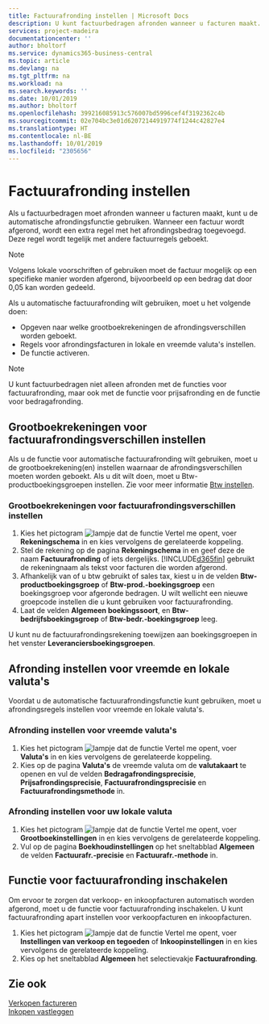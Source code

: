 ```yaml
---
title: Factuurafronding instellen | Microsoft Docs
description: U kunt factuurbedragen afronden wanneer u facturen maakt. Volgens lokale voorschriften of gebruiken moet de factuur mogelijk op een specifieke manier worden afgerond, bijvoorbeeld op een bedrag dat door 0,05 kan worden gedeeld.
services: project-madeira
documentationcenter: ''
author: bholtorf
ms.service: dynamics365-business-central
ms.topic: article
ms.devlang: na
ms.tgt_pltfrm: na
ms.workload: na
ms.search.keywords: ''
ms.date: 10/01/2019
ms.author: bholtorf
ms.openlocfilehash: 399216085913c576007bd5996cef4f3192362c4b
ms.sourcegitcommit: 02e704bc3e01d62072144919774f1244c42827e4
ms.translationtype: HT
ms.contentlocale: nl-BE
ms.lasthandoff: 10/01/2019
ms.locfileid: "2305656"
---
```

# <a name="set-up-invoice-rounding"></a>Factuurafronding instellen
Als u factuurbedragen moet afronden wanneer u facturen maakt, kunt u de automatische afrondingsfunctie gebruiken. Wanneer een factuur wordt afgerond, wordt een extra regel met het afrondingsbedrag toegevoegd. Deze regel wordt tegelijk met andere factuurregels geboekt.

> [!NOTE]  
>  Volgens lokale voorschriften of gebruiken moet de factuur mogelijk op een specifieke manier worden afgerond, bijvoorbeeld op een bedrag dat door 0,05 kan worden gedeeld.  

Als u automatische factuurafronding wilt gebruiken, moet u het volgende doen:  

* Opgeven naar welke grootboekrekeningen de afrondingsverschillen worden geboekt.  
* Regels voor afrondingsfacturen in lokale en vreemde valuta's instellen.  
* De functie activeren.  

> [!NOTE]  
>  U kunt factuurbedragen niet alleen afronden met de functies voor factuurafronding, maar ook met de functie voor prijsafronding en de functie voor bedragafronding.  

## <a name="set-up-general-ledger-accounts-for-invoice-rounding-differences"></a>Grootboekrekeningen voor factuurafrondingsverschillen instellen
Als u de functie voor automatische factuurafronding wilt gebruiken, moet u de grootboekrekening(en) instellen waarnaar de afrondingsverschillen moeten worden geboekt. Als u dit wilt doen, moet u Btw-productboekingsgroepen instellen. Zie voor meer informatie [Btw instellen](finance-setup-vat.md).  

### <a name="to-set-up-general-ledger-accounts-for-invoice-rounding-differences"></a>Grootboekrekeningen voor factuurafrondingsverschillen instellen  
1. Kies het pictogram ![lampje dat de functie Vertel me opent](media/ui-search/search_small.png "Vertel me wat u wilt doen"), voer **Rekeningschema** in en kies vervolgens de gerelateerde koppeling.  
2. Stel de rekening op de pagina **Rekeningschema** in en geef deze de naam **Factuurafronding** of iets dergelijks. [!INCLUDE[d365fin](includes/d365fin_md.md)] gebruikt de rekeningnaam als tekst voor facturen die worden afgerond.  
3. Afhankelijk van of u btw gebruikt of sales tax, kiest u in de velden **Btw-productboekingsgroep** of **Btw-prod.-boekingsgroep** een boekingsgroep voor afgeronde bedragen. U wilt wellicht een nieuwe groepcode instellen die u kunt gebruiken voor factuurafronding.
4. Laat de velden **Algemeen boekingssoort**, en **Btw-bedrijfsboekingsgroep** of **Btw-bedr.-boekingsgroep** leeg. <!-- Why do we say to leave these blank, when there are a lot of other fields we also leave blank but don't mention? -->  

U kunt nu de factuurafrondingsrekening toewijzen aan boekingsgroepen in het venster **Leveranciersboekingsgroepen**.  <!-- Why only the vendor posting groups? -->

## <a name="set-up-rounding-for-foreign-and-local-currencies"></a>Afronding instellen voor vreemde en lokale valuta's
Voordat u de automatische factuurafrondingsfunctie kunt gebruiken, moet u afrondingsregels instellen voor vreemde en lokale valuta's.

### <a name="to-set-up-rounding-for-foreign-currencies"></a>Afronding instellen voor vreemde valuta's  
1. Kies het pictogram ![lampje dat de functie Vertel me opent](media/ui-search/search_small.png "Vertel me wat u wilt doen"), voer **Valuta's** in en kies vervolgens de gerelateerde koppeling.  
2. Kies op de pagina **Valuta's** de vreemde valuta om de **valutakaart** te openen en vul de velden **Bedragafrondingsprecisie**, **Prijsafrondingsprecisie**, **Factuurafrondingsprecisie** en **Factuurafrondingsmethode** in.

### <a name="to-set-up-rounding-for-your-local-currency"></a>Afronding instellen voor uw lokale valuta
1. Kies het pictogram ![lampje dat de functie Vertel me opent](media/ui-search/search_small.png "Vertel me wat u wilt doen"), voer **Grootboekinstellingen** in en kies vervolgens de gerelateerde koppeling.  
2. Vul op de pagina **Boekhoudinstellingen** op het sneltabblad **Algemeen** de velden **Factuurafr.-precisie** en **Factuurafr.-methode** in.  

## <a name="activate-the-invoice-rounding-function"></a>Functie voor factuurafronding inschakelen  
Om ervoor te zorgen dat verkoop- en inkoopfacturen automatisch worden afgerond, moet u de functie voor factuurafronding inschakelen. U kunt factuurafronding apart instellen voor verkoopfacturen en inkoopfacturen.

1. Kies het pictogram ![lampje dat de functie Vertel me opent](media/ui-search/search_small.png "Vertel me wat u wilt doen"), voer **Instellingen van verkoop en tegoeden** of **Inkoopinstellingen** in en kies vervolgens de gerelateerde koppeling.  
2. Kies op het sneltabblad **Algemeen** het selectievakje **Factuurafronding**.  

## <a name="see-also"></a>Zie ook  
[Verkopen factureren](sales-how-invoice-sales.md)  
[Inkopen vastleggen](purchasing-how-record-purchases.md)
